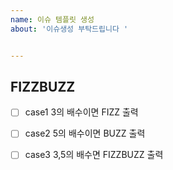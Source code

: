 ```yaml
---
name: 이슈 템플릿 생성
about: '이슈생성 부탁드립니다 '


---
```


## FIZZBUZZ 
- [ ] case1 3의 배수이면 FIZZ 출력

 
- [ ] case2 5의 배수이면 BUZZ 출력

 
- [ ] case3 3,5의 배수면 FIZZBUZZ 출력
